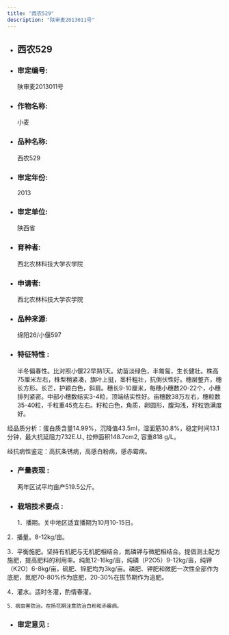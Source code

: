 ```yaml
---
title: "西农529"
description: "陕审麦2013011号"
---
```

* ## 西农529
* ###  审定编号:  
   陕审麦2013011号

*  ### 作物名称:  
   小麦

*   ###  品种名称: 
    西农529

*   ### 审定年份: 
    2013

*   ### 审定单位:  
    陕西省

*   ### 育种者:  
    西北农林科技大学农学院

*   ### 申请者:  
    西北农林科技大学农学院

*   ### 品种来源:  
    绵阳26/小偃597

*   ### 特征特性 : 
    半冬偏春性。比对照小偃22早熟1天。幼苗淡绿色，半匍匐，生长健壮。株高75厘米左右，株型稍紧凑，旗叶上挺，茎秆粗壮，抗倒伏性好。穗层整齐，穗长方形。长芒，护颖白色，斜肩。穗长9-10厘米，每穗小穗数20-22个，小穗排列紧密。中部小穗数结实3-4粒，顶端结实性好。亩穗数38万左右，穗粒数35-40粒，千粒重45克左右。籽粒白色，角质，卵圆形，腹沟浅，籽粒饱满度好。
经品质分析：蛋白质含量14.99%，沉降值43.5ml，湿面筋30.8%，稳定时间13.1分钟，最大抗延阻力732E.U., 拉伸面积148.7cm2, 容重818 g/L。
经抗病性鉴定：高抗条锈病，高感白粉病，感赤霉病。


*   ### 产量表现 : 
    两年区试平均亩产519.5公斤。

*   ### 栽培技术要点 : 
    1．播期。关中地区适宜播期为10月10-15日。
2．播量。8-12kg/亩。
3．平衡施肥。坚持有机肥与无机肥相结合，氮磷钾与微肥相结合。提倡测土配方施肥，提高肥料的利用率。纯氮12-16kg/亩，纯磷（P2O5）9-12kg/亩，纯钾（K2O）6-8kg/亩，硫肥、锌肥均为3kg/亩。磷肥、钾肥和微肥一次性全部作为底肥，氮肥70-80%作为底肥，20-30%在拔节期作为追肥。
4．灌水。适时冬灌，酌情春灌。
    5．病虫害防治。在扬花期注意防治白粉和赤霉病。


*   ### 审定意见 : 
    
